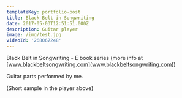 ```yaml
---
templateKey: portfolio-post
title: Black Belt in Songwriting
date: 2017-05-03T12:51:51.000Z
description: Guitar player
image: /img/test.jpg
videoId: '268067248'
---
```

Black Belt in Songwriting - E book series (more info at [www.blackbeltsongwriting.com](www.blackbeltsongwriting.com))

Guitar parts performed by me. 

(Short sample in the player above)
